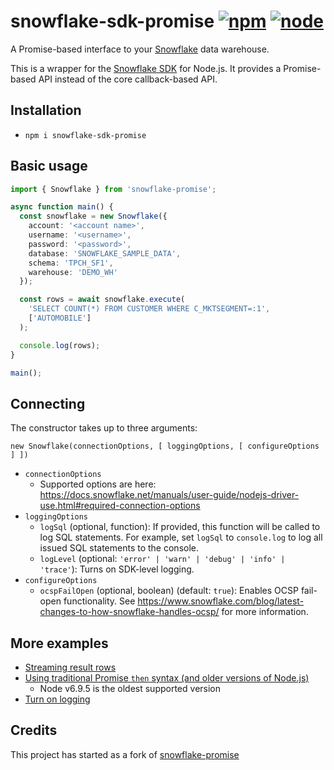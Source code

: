 # snowflake-sdk-promise [![npm](https://img.shields.io/npm/v/snowflake-sdk-promise.svg)](https://www.npmjs.com/package/snowflake-promise) [![node](https://img.shields.io/node/v/snowflake-sdk-promise.svg)](https://www.npmjs.com/package/snowflake-sdk-promise)

A Promise-based interface to your [Snowflake](https://www.snowflake.net/) data warehouse.

This is a wrapper for the [Snowflake SDK](https://www.npmjs.com/package/snowflake-sdk) for Node.js. It provides a Promise-based API instead of the core callback-based API.

## Installation

* `npm i snowflake-sdk-promise`

## Basic usage

```typescript
import { Snowflake } from 'snowflake-promise';

async function main() {
  const snowflake = new Snowflake({
    account: '<account name>',
    username: '<username>',
    password: '<password>',
    database: 'SNOWFLAKE_SAMPLE_DATA',
    schema: 'TPCH_SF1',
    warehouse: 'DEMO_WH'
  });

  const rows = await snowflake.execute(
    'SELECT COUNT(*) FROM CUSTOMER WHERE C_MKTSEGMENT=:1',
    ['AUTOMOBILE']
  );

  console.log(rows);
}

main();
```

## Connecting

The constructor takes up to three arguments:

`new Snowflake(connectionOptions, [ loggingOptions, [ configureOptions ] ])`

* `connectionOptions`
  * Supported options are here: <https://docs.snowflake.net/manuals/user-guide/nodejs-driver-use.html#required-connection-options>
* `loggingOptions`
  * `logSql` (optional, function): If provided, this function will be called to log SQL
    statements. For example, set `logSql` to `console.log` to log all issued SQL
    statements to the console.
  * `logLevel` (optional: `'error' | 'warn' | 'debug' | 'info' | 'trace'`): Turns on
    SDK-level logging.
* `configureOptions`
  * `ocspFailOpen` (optional, boolean) (default: `true`): Enables OCSP fail-open
    functionality. See <https://www.snowflake.com/blog/latest-changes-to-how-snowflake-handles-ocsp/> for more information.

## More examples

* [Streaming result rows](examples/streaming.js)
* [Using traditional Promise `then` syntax (and older versions of Node.js)](examples/oldSchool.js)
    * Node v6.9.5 is the oldest supported version
* [Turn on logging](examples/logging.js)

## Credits

This project has started as a fork of [snowflake-promise](https://github.com/natesilva/snowflake-promise)
